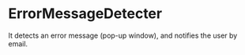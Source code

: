 # ErrorMessageDetecter
It detects an error message (pop-up window), and notifies the user by email.
